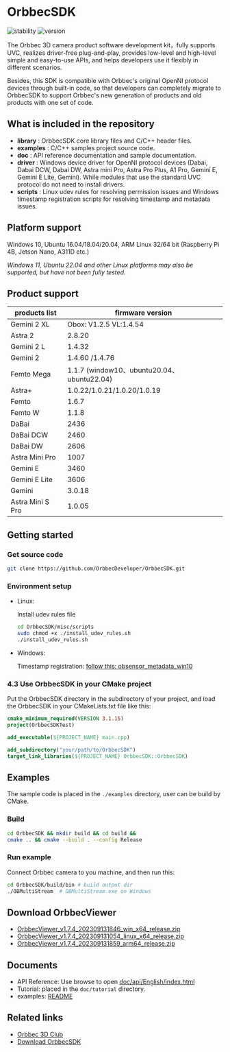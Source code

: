 # OrbbecSDK

![stability](https://img.shields.io/badge/stability-stable-green) ![version](https://img.shields.io/badge/version-1.7.4-green)

The Orbbec 3D camera product software development kit，fully supports UVC, realizes driver-free plug-and-play, provides low-level and high-level simple and easy-to-use APIs, and helps developers use it flexibly in different scenarios.

Besides, this SDK is compatible with Orbbec's original OpenNI protocol devices through built-in code, so that developers can completely migrate to OrbbecSDK to support Orbbec's new generation of products and old products with one set of code.

## What is included in the repository

* **library** : OrbbecSDK core library files and C/C++ header files.
* **examples** : C/C++ samples project source code.
* **doc** : API reference documentation and sample documentation.
* **driver** : Windows device driver for OpenNI protocol devices (Dabai, Dabai DCW, Dabai DW, Astra mini Pro, Astra Pro Plus, A1 Pro, Gemini E, Gemini E Lite, Gemini). While modules that use the standard UVC protocol do not need to install drivers.
* **scripts** : Linux udev rules for resolving permission issues and Windows timestamp registration scripts for resolving timestamp and metadata issues.

## Platform support

Windows 10, Ubuntu 16.04/18.04/20.04, ARM Linux 32/64 bit (Raspberry Pi 4B, Jetson Nano, A311D etc.)

*Windows 11, Ubuntu 22.04 and other Linux platforms may also be supported, but have not been fully tested.*

## Product support

| **products list** | **firmware version** |
| --- | --- |
| Gemini 2 XL      | Obox: V1.2.5  VL:1.4.54    |
| Astra 2          | 2.8.20                     |
| Gemini 2 L       | 1.4.32                     |
| Gemini 2         | 1.4.60 /1.4.76             |
| Femto Mega       | 1.1.7  (window10、ubuntu20.04、ubuntu22.04)  |
| Astra+           | 1.0.22/1.0.21/1.0.20/1.0.19 |
| Femto            | 1.6.7                       |
| Femto W          | 1.1.8                       |
| DaBai            | 2436                        |
| DaBai DCW        | 2460                        |
| DaBai DW         | 2606                        |
| Astra Mini Pro   | 1007                        |
| Gemini E         | 3460                        |
| Gemini E Lite    | 3606                        |
| Gemini           | 3.0.18                      |
| Astra Mini S Pro | 1.0.05                      |

## Getting started

### Get source code

```bash
git clone https://github.com/OrbbecDeveloper/OrbbecSDK.git
```

### Environment setup

* Linux:

    Install udev rules file

    ``` bash
    cd OrbbecSDK/misc/scripts
    sudo chmod +x ./install_udev_rules.sh
    ./install_udev_rules.sh
    ```

* Windows:

    Timestamp registration: [follow this: obsensor_metadata_win10](misc/scripts/obsensor_metadata_win10.md)

### 4.3 Use OrbbecSDK in your CMake project

Put the OrbbecSDK directory in the subdirectory of your project, and load the OrbbecSDK in your CMakeLists.txt file like this:

```cmake
cmake_minimum_required(VERSION 3.1.15)
project(OrbbecSDKTest)

add_executable(${PROJECT_NAME} main.cpp)

add_subdirectory("your/path/to/OrbbecSDK")
target_link_libraries(${PROJECT_NAME} OrbbecSDK::OrbbecSDK)
```

## Examples

The sample code is placed in the `./examples` directory, user can be build by CMake.

### Build

```bash
cd OrbbecSDK && mkdir build && cd build &&
cmake .. && cmake --build . --config Release
```

### Run example

Connect Orbbec camera to you machine, and then run this:

``` bash
cd OrbbecSDK/build/bin # build output dir
./OBMultiStream  # OBMultiStream.exe on Windows
```

## Download OrbbecViewer
* [OrbbecViewer_v1.7.4_202309131846_win_x64_release.zip](https://github.com/orbbec/OrbbecSDK/releases/download/v1.7.4/OrbbecViewer_v1.7.4_202309131846_win_x64_release.zip)
* [OrbbecViewer_v1.7.4_202309131054_linux_x64_release.zip](https://github.com/orbbec/OrbbecSDK/releases/download/v1.7.4/OrbbecViewer_v1.7.4_202309131054_linux_x64_release.zip)
* [OrbbecViewer_v1.7.4_202309131859_arm64_release.zip](https://github.com/orbbec/OrbbecSDK/releases/download/v1.7.4/OrbbecViewer_v1.7.4_202309131859_arm64_release.zip)
  
## Documents

* API Reference: Use browse to open [doc/api/English/index.html](doc/api/English/index.html)
* Tutorial: placed in the `doc/tutorial` directory.
* examples: [README](examples/README.md)

## Related links

* [Orbbec 3D Club](https://3dclub.orbbec3d.com)
* [Download OrbbecSDK](https://www.orbbec.com/developers/orbbec-sdk/)
